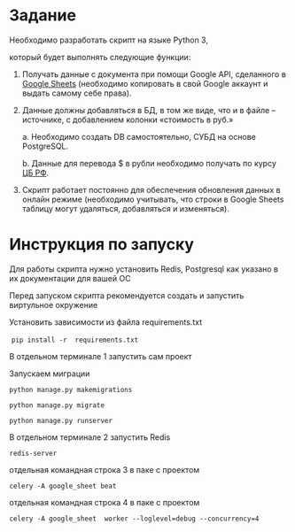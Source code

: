 # Задание
Необходимо разработать скрипт на языке Python 3, 

который будет выполнять следующие функции:

1. Получать данные с документа при помощи Google API, сделанного в [Google Sheets](https://docs.google.com/spreadsheets/d/1f-qZEX1k_3nj5cahOzntYAnvO4ignbyesVO7yuBdv_g/edit) (необходимо копировать в свой Google аккаунт и выдать самому себе права).
2. Данные должны добавляться в БД, в том же виде, что и в файле –источнике, с добавлением колонки «стоимость в руб.»
    
    a. Необходимо создать DB самостоятельно, СУБД на основе PostgreSQL.
    
    b. Данные для перевода $ в рубли необходимо получать по курсу [ЦБ РФ](https://www.cbr.ru/development/SXML/).
    
3. Скрипт работает постоянно для обеспечения обновления данных в онлайн режиме (необходимо учитывать, что строки в Google Sheets таблицу могут удаляться, добавляться и изменяться).

# Инструкция по запуску

Для работы скрипта нужно установить Redis, Postgresql как указано в их документации для вашей ОС

Перед запуском скрипта рекомендуется создать и запустить виртульное окружение

Установить зависимости из файла requirements.txt

 `pip install -r  requirements.txt`

В отдельном терминале  1 запустить сам проект

Запускаем миграции

`python manage.py makemigrations`

`python manage.py migrate`

`python manage.py runserver`

В отдельном терминале  2 запустить Redis

`redis-server`

отдельная командная строка 3 в паке с проектом 

`celery -A google_sheet beat`


отдельная командная строка 4 в паке с проектом

`celery -A google_sheet  worker --loglevel=debug --concurrency=4`
